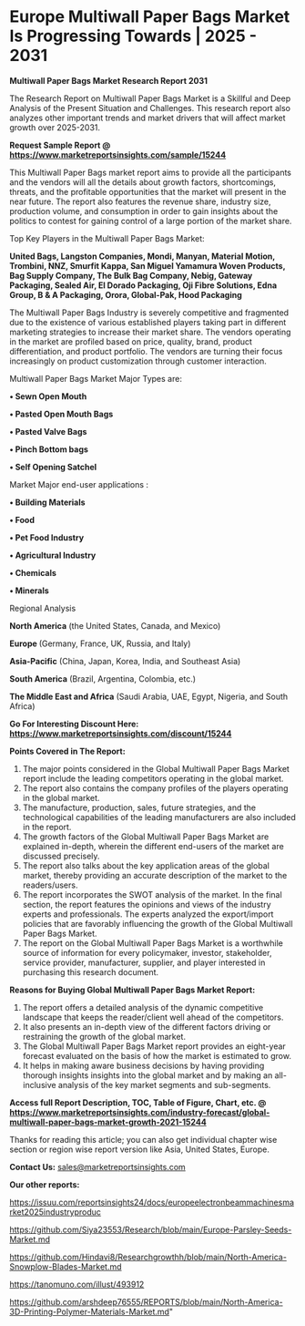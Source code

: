  # Europe Multiwall Paper Bags Market Is Progressing Towards | 2025 - 2031

<strong>Multiwall Paper Bags Market Research Report 2031</strong>

The Research Report on Multiwall Paper Bags Market is a Skillful and Deep Analysis of the Present Situation and Challenges. This research report also analyzes other important trends and market drivers that will affect market growth over 2025-2031.

<strong>Request Sample Report @ <a href=https://www.marketreportsinsights.com/sample/15244>https://www.marketreportsinsights.com/sample/15244</a></strong>

This Multiwall Paper Bags market report aims to provide all the participants and the vendors will all the details about growth factors, shortcomings, threats, and the profitable opportunities that the market will present in the near future. The report also features the revenue share, industry size, production volume, and consumption in order to gain insights about the politics to contest for gaining control of a large portion of the market share.

Top Key Players in the Multiwall Paper Bags Market:

<strong>United Bags, Langston Companies, Mondi, Manyan, Material Motion, Trombini, NNZ, Smurfit Kappa, San Miguel Yamamura Woven Products, Bag Supply Company, The Bulk Bag Company, Nebig, Gateway Packaging, Sealed Air, El Dorado Packaging, Oji Fibre Solutions, Edna Group, B & A Packaging, Orora, Global-Pak, Hood Packaging</strong>

The Multiwall Paper Bags Industry is severely competitive and fragmented due to the existence of various established players taking part in different marketing strategies to increase their market share. The vendors operating in the market are profiled based on price, quality, brand, product differentiation, and product portfolio. The vendors are turning their focus increasingly on product customization through customer interaction.

Multiwall Paper Bags Market Major Types are:

<strong>• Sewn Open Mouth

• Pasted Open Mouth Bags

• Pasted Valve Bags

• Pinch Bottom bags

• Self Opening Satchel</strong>

Market Major end-user applications :

<strong>• Building Materials

• Food

• Pet Food Industry

• Agricultural Industry

• Chemicals

• Minerals</strong>

Regional Analysis

</u><strong><b>North America</b></strong> (the United States, Canada, and Mexico)

<strong><b>Europe </b></strong>(Germany, France, UK, Russia, and Italy)

<strong><b>Asia-Pacific</b></strong> (China, Japan, Korea, India, and Southeast Asia)

<strong><b>South America</b></strong> (Brazil, Argentina, Colombia, etc.)

<strong><b>The Middle East and Africa</b></strong> (Saudi Arabia, UAE, Egypt, Nigeria, and South Africa)

<strong>Go For Interesting Discount Here: <a href=https://www.marketreportsinsights.com/discount/15244>https://www.marketreportsinsights.com/discount/15244</a></strong>

<strong>Points Covered in The Report:</strong>
<ol>
  <li>The major points considered in the Global Multiwall Paper Bags Market report include the leading competitors operating in the global market.</li>
  <li>The report also contains the company profiles of the players operating in the global market.</li>
  <li>The manufacture, production, sales, future strategies, and the technological capabilities of the leading manufacturers are also included in the report.</li>
  <li>The growth factors of the Global Multiwall Paper Bags Market are explained in-depth, wherein the different end-users of the market are discussed precisely.</li>
  <li>The report also talks about the key application areas of the global market, thereby providing an accurate description of the market to the readers/users.</li>
  <li>The report incorporates the SWOT analysis of the market. In the final section, the report features the opinions and views of the industry experts and professionals. The experts analyzed the export/import policies that are favorably influencing the growth of the Global Multiwall Paper Bags Market.</li>
  <li>The report on the Global Multiwall Paper Bags Market is a worthwhile source of information for every policymaker, investor, stakeholder, service provider, manufacturer, supplier, and player interested in purchasing this research document.</li>
</ol>
<strong>Reasons for Buying Global Multiwall Paper Bags Market Report:</strong>

<ol>
  <li>The report offers a detailed analysis of the dynamic competitive landscape that keeps the reader/client well ahead of the competitors.</li>
  <li>It also presents an in-depth view of the different factors driving or restraining the growth of the global market.</li>
  <li>The Global Multiwall Paper Bags Market report provides an eight-year forecast evaluated on the basis of how the market is estimated to grow.</li>
  <li>It helps in making aware business decisions by having providing thorough insights insights into the global market and by making an all-inclusive analysis of the key market segments and sub-segments.</li>
</ol>
<strong>Access full Report Description, TOC, Table of Figure, Chart, etc. @ <a href=https://www.marketreportsinsights.com/industry-forecast/global-multiwall-paper-bags-market-growth-2021-15244>https://www.marketreportsinsights.com/industry-forecast/global-multiwall-paper-bags-market-growth-2021-15244</a></strong>


Thanks for reading this article; you can also get individual chapter wise section or region wise report version like Asia, United States, Europe.

<strong>Contact Us:</strong>
sales@marketreportsinsights.com

<strong>Our other reports:</strong>

<a href=https://issuu.com/reportsinsights24/docs/europeelectronbeammachinesmarket2025industryproduc>https://issuu.com/reportsinsights24/docs/europeelectronbeammachinesmarket2025industryproduc</a>

<a href=https://github.com/Siya23553/Research/blob/main/Europe-Parsley-Seeds-Market.md>https://github.com/Siya23553/Research/blob/main/Europe-Parsley-Seeds-Market.md</a>

<a href=https://github.com/Hindavi8/Researchgrowthh/blob/main/North-America-Snowplow-Blades-Market.md>https://github.com/Hindavi8/Researchgrowthh/blob/main/North-America-Snowplow-Blades-Market.md</a>

<a href=https://tanomuno.com/illust/493912>https://tanomuno.com/illust/493912</a>

<a href=https://github.com/arshdeep76555/REPORTS/blob/main/North-America-3D-Printing-Polymer-Materials-Market.md>https://github.com/arshdeep76555/REPORTS/blob/main/North-America-3D-Printing-Polymer-Materials-Market.md</a>"
